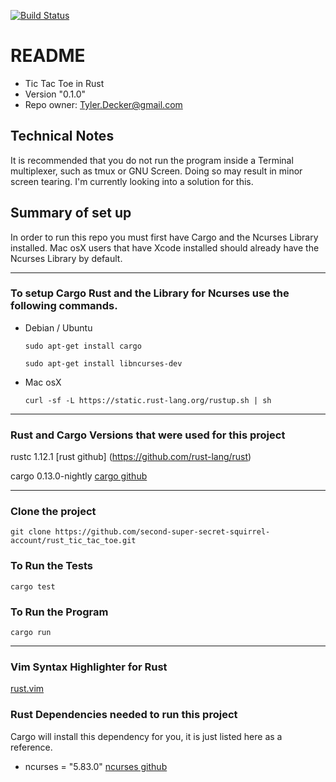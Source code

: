 [![Build Status](https://travis-ci.org/second-super-secret-squirrel-account/rust_tic_tac_toe.svg?branch=master)](https://travis-ci.org/second-super-secret-squirrel-account/rust_tic_tac_toe)

# README #
* Tic Tac Toe in Rust
* Version "0.1.0"
* Repo owner: Tyler.Decker@gmail.com

## Technical Notes ##
It is recommended that you do not run the program inside a Terminal multiplexer, such as tmux or GNU Screen.
Doing so may result in minor screen tearing. I'm currently looking into a solution for this.


## Summary of set up ##
  In order to run this repo you must first have Cargo and the Ncurses Library installed.
  Mac osX users that have Xcode installed should already have the Ncurses Library by default.

---

###  To setup Cargo Rust and the Library for Ncurses use the following commands. ###
* Debian / Ubuntu

  `sudo apt-get install cargo`

  `sudo apt-get install libncurses-dev`

* Mac osX

  `curl -sf -L https://static.rust-lang.org/rustup.sh | sh`

---
### Rust and Cargo Versions that were used for this project ###
rustc 1.12.1 [rust github] (https://github.com/rust-lang/rust)

cargo 0.13.0-nightly [cargo github](https://github.com/rust-lang/cargo)

---

### Clone the project ####
`git clone https://github.com/second-super-secret-squirrel-account/rust_tic_tac_toe.git`

### To Run the Tests ###
`cargo test`

### To Run the Program ###
`cargo run`

---

### Vim Syntax Highlighter for Rust ###
[rust.vim](https://github.com/rust-lang/rust.vim)

### Rust Dependencies needed to run this project ###

Cargo will install this dependency for you, it is just listed here as a reference.

  * ncurses = "5.83.0" [ncurses github](https://github.com/second-super-secret-squirrel-account/ncurses-rs)
